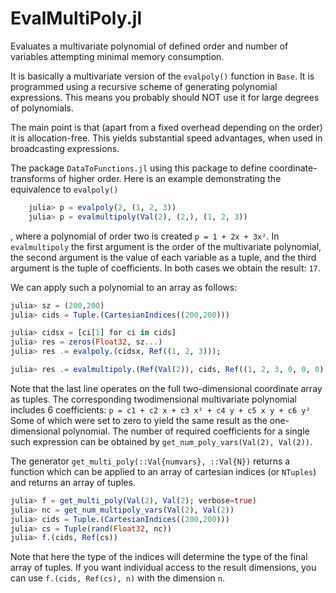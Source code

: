 # EvalMultiPoly.jl
Evaluates a multivariate polynomial of defined order and number of variables attempting minimal memory consumption.

It is basically a multivariate version of the `evalpoly()` function in `Base`. 
It is programmed using a recursive scheme of generating polynomial expressions. 
This means you probably should NOT use it for large degrees of polynomials.

The main point is that (apart from a fixed overhead depending on the order) it is allocation-free.
This yields substantial speed advantages, when used in broadcasting expressions.

The package `DataToFunctions.jl` using this package to define coordinate-transforms of higher order.
Here is an example demonstrating the equivalence to `evalpoly()`

```julia
    julia> p = evalpoly(2, (1, 2, 3))
    julia> p = evalmultipoly(Val(2), (2,), (1, 2, 3))
```

, where a polynomial of order two is created `p = 1 + 2x + 3x²`.
In `evalmultipoly` the first argument is the order of the multivariate polynomial, the second argument is the value of each variable as a tuple, and the third argument is the tuple of coefficients.
In both cases we obtain the result: `17`.

We can apply such a polynomial to an array as follows:

```julia
julia> sz = (200,200)
julia> cids = Tuple.(CartesianIndices((200,200)))

julia> cidsx = [ci[1] for ci in cids]
julia> res = zeros(Float32, sz...)
julia> res .= evalpoly.(cidsx, Ref((1, 2, 3)));

julia> res .= evalmultipoly.(Ref(Val(2)), cids, Ref((1, 2, 3, 0, 0, 0))); 
```

Note that the last line operates on the full two-dimensional coordinate array as tuples.
The corresponding twodimensional multivariate polynomial includes 6 coefficients:
`p = c1 + c2 x + c3 x² + c4 y + c5 x y + c6 y²`
Some of which were set to zero to yield the same result as the one-dimensional polynomial.
The number of required coefficients for a single such expression can be obtained by
`get_num_poly_vars(Val(2), Val(2))`.

The generator `get_multi_poly(::Val{numvars}, ::Val{N})` returns a function which can be applied to
an array of cartesian indices (or `NTuples`) and returns an array of tuples.

```julia
julia> f = get_multi_poly(Val(2), Val(2); verbose=true)
julia> nc = get_num_multipoly_vars(Val(2), Val(2))
julia> cids = Tuple.(CartesianIndices((200,200)))
julia> cs = Tuple(rand(Float32, nc))
julia> f.(cids, Ref(cs))
```

Note that here the type of the indices will determine the type of the final array of tuples.
If you want individual access to the result dimensions, you can use `f.(cids, Ref(cs), n)` with the dimension `n`.
